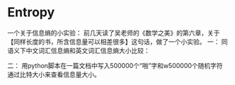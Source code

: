 # Entropy
一个关于信息熵的小实验：
前几天读了吴老师的《数学之美》的第六章，关于【同样长度的书，所含信息量可以相差很多】这句话，做了一个小实验。
一：
同语义下中文词汇信息熵和英文词汇信息熵大小比较：


二：
用python脚本在一篇文档中写入500000个“啪”字和w500000个随机字符
通过比特大小来查看信息量大小。

